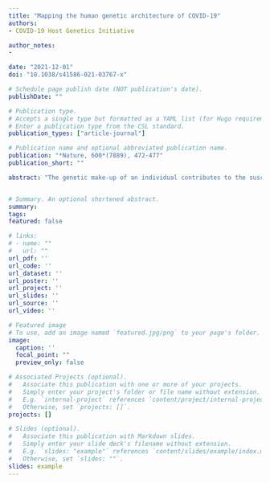 ```yaml
---
title: "Mapping the human genetic architecture of COVID-19"
authors:
- COVID-19 Host Genetics Initiative

author_notes:
- 

date: "2021-12-01"
doi: "10.1038/s41586-021-03767-x"

# Schedule page publish date (NOT publication's date).
publishDate: ""

# Publication type.
# Accepts a single type but formatted as a YAML list (for Hugo requirements).
# Enter a publication type from the CSL standard.
publication_types: ["article-journal"]

# Publication name and optional abbreviated publication name.
publication: "*Nature, 600*(7889), 472-477"
publication_short: ""

abstract: "The genetic make-up of an individual contributes to the susceptibility and response to viral infection. Although environmental, clinical and social factors have a role in the chance of exposure to SARS-CoV-2 and the severity of COVID-19, host genetics may also be important. Identifying host-specific genetic factors may reveal biological mechanisms of therapeutic relevance and clarify causal relationships of modifiable environmental risk factors for SARS-CoV-2 infection and outcomes. We formed a global network of researchers to investigate the role of human genetics in SARS-CoV-2 infection and COVID-19 severity. Here we describe the results of three genome-wide association meta-analyses that consist of up to 49,562 patients with COVID-19 from 46 studies across 19 countries. We report 13 genome-wide significant loci that are associated with SARS-CoV-2 infection or severe manifestations of COVID-19. Several of these loci correspond to previously documented associations to lung or autoimmune and inflammatory diseases. They also represent potentially actionable mechanisms in response to infection. Mendelian randomization analyses support a causal role for smoking and body-mass index for severe COVID-19 although not for type II diabetes. The identification of novel host genetic factors associated with COVID-19 was made possible by the community of human genetics researchers coming together to prioritize the sharing of data, results, resources and analytical frameworks. This working model of international collaboration underscores what is possible for future genetic discoveries in emerging pandemics, or indeed for any complex human disease."


# Summary. An optional shortened abstract.
summary: 
tags:
featured: false

# links:
# - name: ""
#   url: ""
url_pdf: ''
url_code: ''
url_dataset: ''
url_poster: ''
url_project: ''
url_slides: ''
url_source: ''
url_video: ''

# Featured image
# To use, add an image named `featured.jpg/png` to your page's folder. 
image:
  caption: ''
  focal_point: ""
  preview_only: false

# Associated Projects (optional).
#   Associate this publication with one or more of your projects.
#   Simply enter your project's folder or file name without extension.
#   E.g. `internal-project` references `content/project/internal-project/index.md`.
#   Otherwise, set `projects: []`.
projects: []

# Slides (optional).
#   Associate this publication with Markdown slides.
#   Simply enter your slide deck's filename without extension.
#   E.g. `slides: "example"` references `content/slides/example/index.md`.
#   Otherwise, set `slides: ""`.
slides: example
---
```

